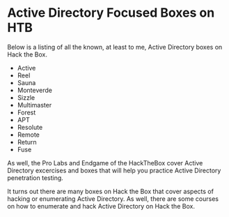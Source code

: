 # Active Directory Focused Boxes on HTB

Below is a listing of all the known, at least to me, Active Directory boxes on Hack the Box.

- Active
- Reel
- Sauna
- Monteverde
- Sizzle
- Multimaster
- Forest
- APT
- Resolute
- Remote
- Return
- Fuse

As well, the Pro Labs and Endgame of the HackTheBox cover Active Directory excercises and boxes that will help you practice Active Directory penetration testing.

It turns out there are many boxes on Hack the Box that cover aspects of hacking or enumerating Active Directory. As well, there are some courses on how to enumerate and hack Active Directory on Hack the Box.